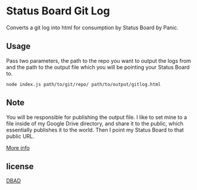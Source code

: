 # Status Board Git Log

Converts a git log into html for consumption by Status Board by Panic.

## Usage

Pass two parameters, the path to the repo you want to output the logs from and the path to the output file which you will be pointing your Status Board to.

```
node index.js path/to/git/repo/ path/to/output/gitlog.html
```

## Note

You will be responsible for publishing the output file. I like to set mine to a file inside of my Google Drive directory, and share it to the public, which essentially publishes it to the world. Then I point my Status Board to that public URL.

[More info](https://developers.google.com/drive/web/publish-site#using_the_webviewlink)

## license

[DBAD](http://www.dbad-license.org/)
